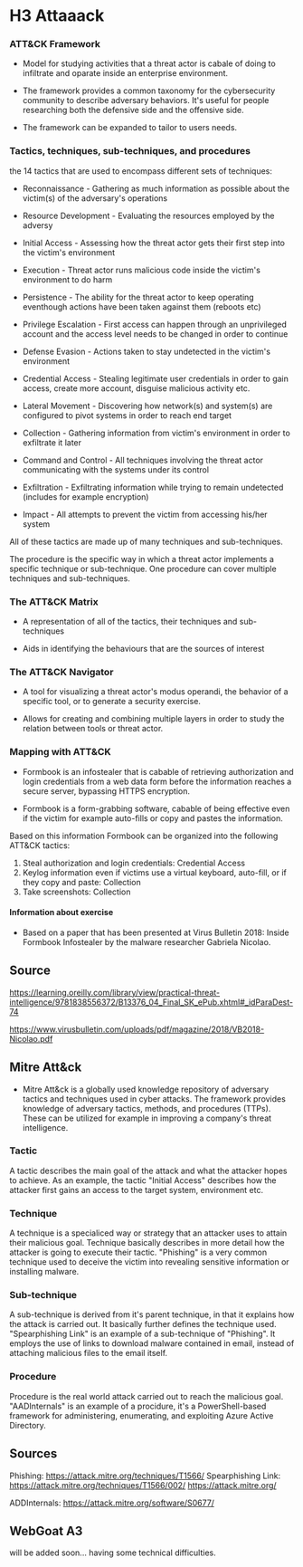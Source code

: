 <h1>H3 Attaaack </h3>

<h3>ATT&CK Framework</h3>

- Model for studying activities that a threat actor is cabale of doing to infiltrate and oparate inside an enterprise environment.

- The framework provides a common taxonomy for the cybersecurity community to describe adversary behaviors. It's useful for people researching both the defensive side and the offensive side.

- The framework can be expanded to tailor to users needs.

<h3>Tactics, techniques, sub-techniques, and procedures</h3>

the 14 tactics that are used to encompass different sets of techniques:

- Reconnaissance - Gathering as much information as possible about the victim(s) of the adversary's operations

- Resource Development - Evaluating the resources employed by the adversy

- Initial Access - Assessing how the threat actor gets their first step into the victim's environment

- Execution - Threat actor runs malicious code inside the victim's environment to do harm

- Persistence - The ability for the threat actor to keep operating eventhough actions have been taken against them (reboots etc)

- Privilege Escalation - First access can happen through an unprivileged account and the access level needs to be changed in order to continue

- Defense Evasion - Actions taken to stay undetected in the victim's environment

- Credential Access - Stealing legitimate user credentials in order to gain access, create more account, disguise malicious activity etc.

- Lateral Movement - Discovering how network(s) and system(s) are configured to pivot systems in order to reach end target

- Collection - Gathering information from victim's environment in order to exfiltrate it later

- Command and Control - All techniques involving the threat actor communicating with the systems under its control

- Exfiltration - Exfiltrating information while trying to remain undetected (includes for example encryption)

- Impact - All attempts to prevent the victim from accessing his/her system

All of these tactics are made up of many techniques and sub-techniques.

The procedure is the specific way in which a threat actor implements a specific technique or sub-technique. One procedure can cover multiple techniques and sub-techniques.

<h3>The ATT&CK Matrix</h3>

- A representation of all of the tactics, their techniques and sub-techniques

- Aids in identifying the behaviours that are the sources of interest

<h3>The ATT&CK Navigator</h3>

- A tool for visualizing a threat actor's modus operandi, the behavior of a specific tool, or to generate a security exercise.

- Allows for creating and combining multiple layers in order to study the relation between tools or threat actor.

<h3>Mapping with ATT&CK</h3>

- Formbook is an infostealer that is cabable of retrieving authorization and login credentials from a web data form before the information reaches a secure server, bypassing HTTPS encryption.

- Formbook is a form-grabbing software, cabable of being effective even if the victim for example auto-fills or copy and pastes the information.

Based on this information Formbook can be organized into the following ATT&CK tactics:

1. Steal authorization and login credentials: Credential Access
2. Keylog information even if victims use a virtual keyboard, auto-fill, or if they copy and paste: Collection
3. Take screenshots: Collection

<h4>Information about exercise</h4>

- Based on a paper that has been presented at Virus Bulletin 2018: Inside Formbook Infostealer by the malware researcher Gabriela Nicolao.

<h2>Source</h2>

https://learning.oreilly.com/library/view/practical-threat-intelligence/9781838556372/B13376_04_Final_SK_ePub.xhtml#_idParaDest-74

https://www.virusbulletin.com/uploads/pdf/magazine/2018/VB2018-Nicolao.pdf

<h2>Mitre Att&ck</h2>

- Mitre Att&ck is a globally used knowledge repository of adversary tactics and techniques used in cyber attacks. The framework provides knowledge of adversary tactics, methods, and procedures (TTPs). These can be utilized for example in improving a company's threat intelligence.

<h3> Tactic </h3>

A tactic describes the main goal of the attack and what the attacker hopes to achieve. As an example, the tactic "Initial Access" describes how the attacker first gains an access to the target system, environment etc. 

<h3> Technique </h3>

A technique is a specialiced way or strategy that an attacker uses to attain their malicious goal. Technique basically describes in more detail how the attacker is going to execute their tactic. "Phishing" is a very common technique used to deceive the victim into revealing sensitive information or installing malware.

<h3> Sub-technique </h3>

A sub-technique is derived from it's parent technique, in that it explains how the attack is carried out. It basically further defines the technique used. "Spearphishing Link" is an example of a sub-technique of "Phishing".  It employs the use of links to download malware contained in email, instead of attaching malicious files to the email itself.

<h3> Procedure </h3>

Procedure is the real world attack carried out to reach the malicious goal. "AADInternals" is an example of a procidure, it's a  PowerShell-based framework for administering, enumerating, and exploiting Azure Active Directory.

<h2> Sources </h2>


Phishing: https://attack.mitre.org/techniques/T1566/
Spearphishing Link: https://attack.mitre.org/techniques/T1566/002/
https://attack.mitre.org/

ADDInternals: https://attack.mitre.org/software/S0677/

<h2> WebGoat A3 </h2>

 will be added soon... having some technical difficulties.



